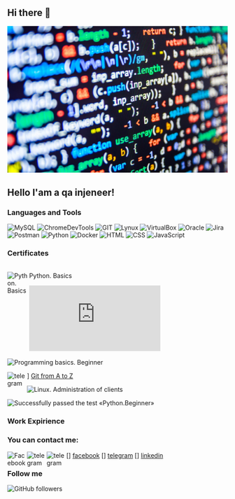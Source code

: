 ## Hi there 👋

![Header](https://github.com/Mybono/Mybono/blob/main/assets/ab5398cf5eee70433c1fe2cd7ff299e7.jpg)

## Hello I'am a qa injeneer!

### Languages and Tools
![MySQL](https://img.shields.io/badge/-MySQL-787878?style=for-the-badge&logo=mysql&logoColor=014E58)
![ChromeDevTools](https://img.shields.io/badge/-ChromeDevTools-787878?style=for-the-badge&logo=devtools&logoColor=CAC5C2)
![GIT](https://img.shields.io/badge/-GIT-787878?style=for-the-badge&logo=git&logoColor=E9394D)
![Lynux](https://img.shields.io/badge/-Lynux-787878?style=for-the-badge&logo=Lynux&logoColor=CAC5C2)
![VirtualBox](https://img.shields.io/badge/-VirtualBox-787878?style=for-the-badge&logo=VirtualBox&logoColor=FFFFFD)
![Oracle](https://img.shields.io/badge/-Oracle-787878?style=for-the-badge&logo=Oracle&logoColor=C64734)
![Jira](https://img.shields.io/badge/-Jira-787878?style=for-the-badge&logo=Jira&logoColor=0052CC)
![Postman](https://img.shields.io/badge/-Postman-787878?style=for-the-badge&logo=Postman&logoColor=FF6C37)
![Python](https://img.shields.io/badge/-Docker-787878?style=for-the-badge&logo=Docker&logoColor=519EE6)
![Docker](https://img.shields.io/badge/-Python-787878?style=for-the-badge&logo=Python&logoColor=FFD041)
![HTML](https://img.shields.io/badge/-HTML-787878?style=for-the-badge&logo=HTML&logoColor=FFD041)
![CSS](https://img.shields.io/badge/-CSS-787878?style=for-the-badge&logo=CSS&logoColor=FFD041)
![JavaScript](https://img.shields.io/badge/-JavaScript-787878?style=for-the-badge&logo=JavaScript&logoColor=000000)


### Certificates
<br>
<img align="left" alt="Python. Basics" width="50px" src="https://yt3.ggpht.com/ytc/AAUvwngqZsMoyAEwhNCxOPbo1AJ4dR5ED833yTwv1m1hbw=s900-c-k-c0x00ffffff-no-rj" />   
Python. Basics

<br>

![Interactive course on the basics of programming](https://github.com/Mybono/Mybono/blob/main/assets/2616585_1194591.en.pdf)

![Programming basics. Beginner](https://gb.ru/certificates/1194610.en)

<img align="left" alt="telegram" width="45px" src="https://yt3.ggpht.com/ytc/AAUvwngqZsMoyAEwhNCxOPbo1AJ4dR5ED833yTwv1m1hbw=s900-c-k-c0x00ffffff-no-rj" />] [Git from A to Z]

![Linux. Administration of clients](https://gb.ru/certificates/1253910.en)

![Successfully passed the test «Python.Beginner»](https://gb.ru/certificates/1322003.en)

[Git from A to Z]: https://github.com/Mybono/Mybono/blob/main/assets/2616585_1239617.en.pdf


### Work Expirience


### You can contact me:

[<img align="left" alt="Facebook" width="45px" src="https://image.flaticon.com/icons/png/512/733/733547.png" />] [facebook]
[<img align="left" alt="telegram" width="45px" src="https://as2.ftcdn.net/v2/jpg/01/39/21/49/1000_F_139214952_wr40rpRjdLYqMXP4x3oCPbZgMMMvRUOE.jpg" />] [telegram]
[<img align="left" alt="telegram" width="45px" src="https://image.flaticon.com/icons/png/512/145/145807.png" />] [linkedin]


### Follow me

<img alt="GitHub followers" src="https://img.shields.io/github/followers/MyBono?style=for-the-badge">

[facebook]: https://www.facebook.com/artur.benagraph/
[telegram]: https://t.me/Benagraph
[linkedin]: http://linkedin.com/def-say-hello
